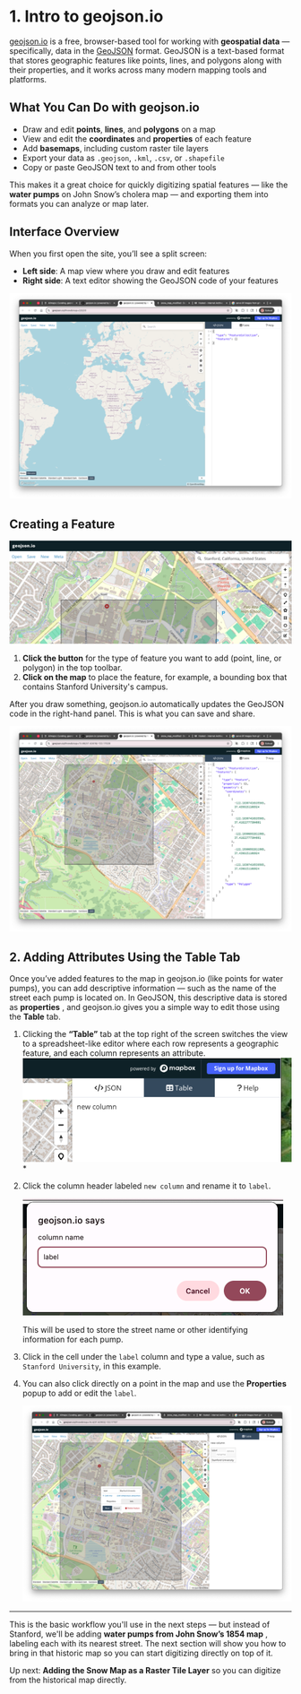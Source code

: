 # 1. Intro to geojson.io

[geojson.io](https://geojson.io/) is a free, browser-based tool for working with **geospatial data** — specifically, data in the [GeoJSON](https://geojson.org/) format. GeoJSON is a text-based format that stores geographic features like points, lines, and polygons along with their properties, and it works across many modern mapping tools and platforms.

## What You Can Do with geojson.io

* Draw and edit **points**, **lines**, and **polygons** on a map
* View and edit the **coordinates** and **properties** of each feature
* Add **basemaps**, including custom raster tile layers
* Export your data as `.geojson`, `.kml`, `.csv`, or `.shapefile`
* Copy or paste GeoJSON text to and from other tools

This makes it a great choice for quickly digitizing spatial features — like the **water pumps** on John Snow’s cholera map — and exporting them into formats you can analyze or map later.

## Interface Overview

When you first open the site, you’ll see a split screen:

* **Left side**: A map view where you draw and edit features
* **Right side**: A text editor showing the GeoJSON code of your features

![](images/20250715_112545_image.png)

## Creating a Feature

![Screenshot showing the geojson.io toolbar with options for drawing point, line, and polygon features](images/20250715_112443_image.png)

1. **Click the button** for the type of feature you want to add (point, line, or polygon) in the top toolbar.
2. **Click on the map** to place the feature, for example, a bounding box that contains Stanford University's campus.

After you draw something, geojson.io automatically updates the GeoJSON code in the right-hand panel. This is what you can save and share.

![](images/20250715_112740_image.png)

## 2. Adding Attributes Using the **Table** Tab

Once you’ve added features to the map in geojson.io (like points for water pumps), you can add descriptive information — such as the name of the street each pump is located on. In GeoJSON, this descriptive data is stored as **properties** , and geojson.io gives you a simple way to edit those using the **Table** tab.

1. Clicking the **“Table”** tab at the top right of the screen switches the view to a spreadsheet-like editor where each row represents a geographic feature, and each column represents an attribute.
   ![Screenshot of the Table tab in geojson.io showing a default "new column" ready to be renamed](images/20250715_112819_image.png)*
2. Click the column header labeled `new column` and rename it to `label`.

   ![](images/20250715_113031_image.png)

   This will be used to store the street name or other identifying information for each pump.
3. Click in the cell under the `label` column and type a value, such as `Stanford University`, in this example.
4. You can also click directly on a point in the map and use the **Properties** popup to add or edit the `label`.

   ![](images/20250715_114004_image.png)

---

This is the basic workflow you'll use in the next steps — but instead of Stanford, we'll be adding **water pumps from John Snow’s 1854 map** , labeling each with its nearest street. The next section will show you how to bring in that historic map so you can start digitizing directly on top of it.

Up next: **Adding the Snow Map as a Raster Tile Layer** so you can digitize from the historical map directly.

